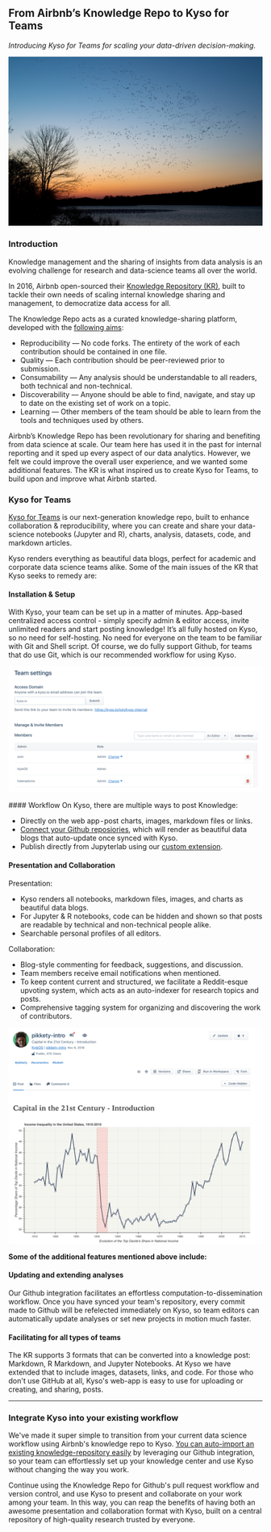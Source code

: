 ## From Airbnb’s Knowledge Repo to Kyso for Teams

*Introducing Kyso for Teams for scaling your data-driven decision-making.*

![Knowledge-Repo](images/knowledge-repo.png)

### Introduction

Knowledge management and the sharing of insights from data analysis is an evolving challenge for research and data-science teams all over the world.

In 2016, Airbnb open-sourced their [Knowledge Repository (KR)](https://github.com/airbnb/knowledge-repo), built to tackle their own needs of scaling internal knowledge sharing and management, to democratize data access for all.

The Knowledge Repo acts as a curated knowledge-sharing platform, developed with the [following aims](https://medium.com/airbnb-engineering/scaling-knowledge-at-airbnb-875d73eff091):

* Reproducibility — No code forks. The entirety of the work of each contribution should be contained in one file.
* Quality — Each contribution should be peer-reviewed prior to submission.
* Consumability — Any analysis should be understandable to all readers, both technical and non-technical.
* Discoverability — Anyone should be able to find, navigate, and stay up to date on the existing set of work on a topic.
* Learning — Other members of the team should be able to learn from the tools and techniques used by others.

Airbnb’s Knowledge Repo has been revolutionary for sharing and benefiting from data science at scale. Our team here has used it in the past for internal reporting and it sped up every aspect of our data analytics. However, we felt we could improve the overall user experience, and we wanted some additional features. The KR is what inspired us to create Kyso for Teams, to build upon and improve what Airbnb started.

### Kyso for Teams

[Kyso for Teams](https://kyso.io/) is our next-generation knowledge repo, built to enhance collaboration & reproducibility, where you can create and share your data-science notebooks (Jupyter and R), charts, analysis, datasets, code, and markdown articles.

Kyso renders everything as beautiful data blogs, perfect for academic and corporate data science teams alike. Some of the main issues of the KR that Kyso seeks to remedy are:

#### Installation & Setup

With Kyso, your team can be set up in a matter of minutes. App-based centralized access control - simply specify admin & editor access, invite unlimited readers and start posting knowledge! It’s all fully hosted on Kyso, so no need for self-hosting. No need for everyone on the team to be familiar with Git and Shell script. Of course, we do fully support Github, for teams that do use Git, which is our recommended workflow for using Kyso.

![Team Access Control](images/kr1.png)

#### Workflow
On Kyso, there are multiple ways to post Knowledge:

* Directly on the web app - post charts, images, markdown files or links.
* [Connect your Github reposiories](https://docs.kyso.io/posting-to-kyso/connect-a-github-repo-to-kyso), which will render as beautiful data blogs that auto-update once synced with Kyso.
* Publish directly from Jupyterlab using our [custom extension](https://docs.kyso.io/posting-to-kyso/kysos-jupyterlab-extension).

#### Presentation and Collaboration

Presentation:

* Kyso renders all notebooks, markdown files, images, and charts as beautiful data blogs.
* For Jupyter & R notebooks, code can be hidden and shown so that posts are readable by technical and non-technical people alike.
* Searchable personal profiles of all editors.

Collaboration:

* Blog-style commenting for feedback, suggestions, and discussion.
* Team members receive email notifications when mentioned.
* To keep content current and structured, we facilitate a Reddit-esque upvoting system, which acts as an auto-indexer for research topics and posts.
* Comprehensive tagging system for organizing and discovering the work of contributors.

![Kyso Blog Post](images/kr2.png)

**Some of the additional features mentioned above include:**

#### Updating and extending analyses

Our Github integration facilitates an effortless computation-to-dissemination workflow. Once you have synced your team's repository, every commit made to Github will be refelected immediately on Kyso, so team editors can automatically update analyses or set new projects in motion much faster.


#### Facilitating for all types of teams

The KR supports 3 formats that can be converted into a knowledge post: Markdown, R Markdown, and Jupyter Notebooks.
At Kyso we have extended that to include images, datasets, links, and code. For those who don't use GitHub at all, Kyso's web-app is easy to use for uploading or creating, and sharing, posts. 

***

### Integrate Kyso into your existing workflow

We've made it super simple to transition from your current data science workflow using Airbnb's knowledge repo to Kyso. [You can auto-import an existing knowledge-repository easily](https://docs.kyso.io/integrations/airbnbs-knowledge-repo) by leveraging our Github integration, so your team can effortlessly set up your knowledge center and use Kyso without changing the way you work.

Continue using the Knowledge Repo for Github's pull request workflow and version control, and use Kyso to present and collaborate on your work among your team. In this way, you can reap the benefits of having both an awesome presentation and collaboration format with Kyso, built on a central repository of high-quality research trusted by everyone.